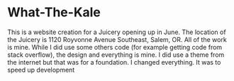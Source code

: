 # What-The-Kale
This is a website creation for a Juicery opening up in June.
The location of the Juicery is 1120 Royvonne Avenue Southeast, Salem, OR.
All of the work is mine. While I did use some others code (for example getting code from stack overflow), the design and everything is mine.
I did use a theme from the internet but that was for a foundation. I changed everything. It was to speed up development
